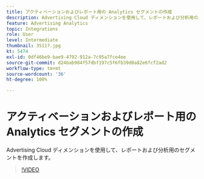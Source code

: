 ```yaml
---
title: アクティベーションおよびレポート用の Analytics セグメントの作成
description: Advertising Cloud ディメンションを使用して、レポートおよび分析用のセグメントを作成します。
feature: Advertising Analytics
topic: Integrations
role: User
level: Intermediate
thumbnail: 35117.jpg
kt: 5474
exl-id: 0df46be9-bae9-4792-912a-7c95a7fce4ee
source-git-commit: d24bab984f57dbf197c5f6fb39d0a82e6fcf2ad2
workflow-type: tm+mt
source-wordcount: '36'
ht-degree: 100%

---
```


# アクティベーションおよびレポート用の Analytics セグメントの作成

Advertising Cloud ディメンションを使用して、レポートおよび分析用のセグメントを作成します。

>[!VIDEO](https://video.tv.adobe.com/v/35117/?quality=12&learn=on)
